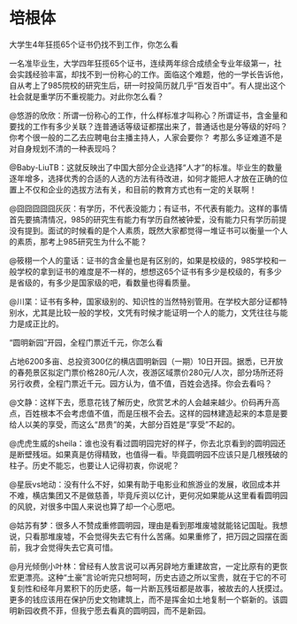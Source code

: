 # 培根体

大学生4年狂揽65个证书仍找不到工作，你怎么看 

一名准毕业生，大学四年狂揽65个证书，连续两年综合成绩全专业年级第一，社会实践经验丰富，却找不到一份称心的工作。面临这个难题，他的一学长告诉他，自从考上了985院校的研究生后，研一时投简历就几乎“百发百中”。有人提出这个社会就是重学历不重视能力。对此你怎么看？ 

@悠游的欣欣：所谓一份称心的工作，什么样标准才叫称心？所谓证书，含金量和要找的工作有多少关联？连普通话等级证都摆出来了，普通话也是分等级的好吗？你考个很一般的二乙去应聘电台主播主持人，人家会要你？ 考那么多证难道不是对自身规划不清的一种表现吗？ 

@Baby-LiuTB：这就反映出了中国大部分企业选择“人才”的标准。毕业生的数量逐年增多，选择优秀的合适的人选的方法有待改进，如何才能把人才放在正确的位置上不仅和企业的选拔方法有关，和目前的教育方式也有一定的关联啊！ 

@囧囧囧囧囧灰灰：有学历，不代表没能力；有证书，不代表有能力。这样的事情首先要搞清情况，985的研究生有能力有学历自然被钟爱，没有能力只有学历前提没有提到。面试的时候看的是个人素质，既然大家都觉得一堆证书可以衡量一个人的素质，那考上985研究生为什么不能？ 

@筱栩一个人的童话：证书的含金量也是有区别的，如果是校级的，985学校和一般学校的拿到证书的难度是不一样的，想想这65个证书有多少是校级的，有多少是省级的，有多少是国家级的吧，看数量也得看质量。 

@川枼：证书有多种，国家级别的、知识性的当然特别管用。在学校大部分证都特别水，尤其是比较一般的学校，文凭有时候才能证明一个人的能力，文凭往往与能力是成正比的。 

“圆明新园”开园，全程门票近千元，你怎么看 

占地6200多亩、总投资300亿的横店圆明新园（一期）10日开园。据悉，已开放的春苑景区拟定门票价格280元/人次，夜游区域票价280元/人次，部分场所还将另行收费，全程门票近千元。园方认为，值不值，百姓会选择。你会去看吗？ 

@文静：这样下去，愿意花钱了解历史，欣赏艺术的人会越来越少。价码再升高点，百姓根本不会考虑值不值，而是压根不会去。这样的园林建造起来的本意是要给人以美的享受，而这么“昂贵”的美，大部分百姓是“享受”不起的。 

@虎虎生威的sheila：谁也没有看过圆明园完好的样子，你去北京看到的圆明园还是断壁残垣。如果真是仿得精致，也值得一看。毕竟圆明园不应该只是几根残破的柱子。历史不能忘，也要让人记得初衷，你说呢？ 

@星辰vs地动：没有什么不好，如果有助于电影业和旅游业的发展，收回成本并不难，横店集团又不是做慈善，毕竟斥资以亿计，更何况如果能从这里看看圆明园的风貌，对很多中国人来说也算了却一个心愿吧。 

@姑苏有梦：很多人不赞成重修圆明园，理由是看到那堆废墟就能铭记国耻。我想说，只看那堆废墟，不会觉得失去它有什么苦痛。如果重修了，把万园之园摆在面前，我才会觉得失去它真可惜。 

@月光倾倒小叶林：曾经有人放言说可以再另辟地方重建故宫，一定比原有的更恢宏更漂亮。这种“土豪”言论听完只想呵呵，历史古迹之所以宝贵，就在于它的不可复刻性和经年月累积下的历史感，每一片断瓦残垣都是故事，被故去的人抚摸过。更多的钱应该用在保护历史文物建筑上，而不是挥金如土地复制一个崭新的。该圆明新园收费不菲，但我宁愿去看真的圆明园，而不是新园。
